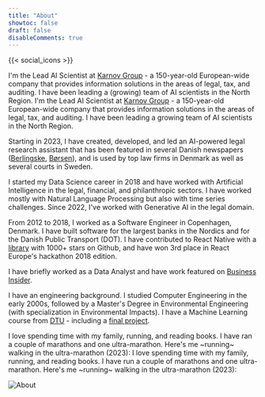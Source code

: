 ```yaml
---
title: "About"
showtoc: false
draft: false
disableComments: true
---
```


{{< social_icons >}}


I'm the Lead AI Scientist at [Karnov Group](https://karnovgroup.com) - a 150-year-old European-wide company that provides information solutions in the areas of legal, tax, and auditing. I have been leading a (growing) team of AI scientists in the North Region.
I'm the Lead AI Scientist at [Karnov Group](https://karnovgroup.com) - a 150-year-old European-wide company that provides information solutions in the areas of legal, tax, and auditing. I have been leading a growing team of AI scientists in the North Region.

Starting in 2023, I have created, developed, and led an AI-powered legal research assistant that has been featured in several Danish newspapers ([Berlingske](https://www.berlingske.dk/virksomheder/kunstig-intelligens-er-for-alvor-rykket-ind-paa-advokatkontoret-vi-er), [Børsen](https://borsen.dk/nyheder/tech/dansk-virksomhed-fra-1867-gar-i-offensiven-med-ai)), and is used by top law firms in Denmark as well as several courts in Sweden.

I started my Data Science career in 2018 and have worked with Artificial Intelligence in the legal, financial, and philanthropic sectors. I have worked mostly with Natural Language Processing but also with time series challenges. Since 2022, I've worked with Generative AI in the legal domain.

From 2012 to 2018, I worked as a Software Engineer in Copenhagen, Denmark. I have built software for the largest banks in the Nordics and for the Danish Public Transport (DOT). I have contributed to React Native with a [library](https://github.com/pmadruga/react-native-clean-project) with 1000+ stars on Github, and have won 3rd place in React Europe's hackathon 2018 edition.

I have briefly worked as a Data Analyst and have work featured on [Business Insider](https://www.businessinsider.com/the-worlds-20-most-bike-friendly-cities-2013-4).

I have an engineering background. I studied Computer Engineering in the early 2000s, followed by a Master's Degree in Environmental Engineering (with specialization in Environmental Impacts). I have a Machine Learning course from [DTU](https://www.dtu.dk/english/continuing-education/courses/digital-competency-courses/machine-learning) - including a [final project](posts/machine-learning-heart-rate/).

I love spending time with my family, running, and reading books. I have ran a couple of marathons and one ultra-marathon. Here's me ~running~ walking in the ultra-marathon (2023):
I love spending time with my family, running, and reading books. I have run a couple of marathons and one ultra-marathon. Here's me ~running~ walking in the ultra-marathon (2023):

![About](/about.jpg)
